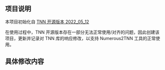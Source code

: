 ## 项目说明

本项目初始化自 [TNN 开源版本 2022_05_12](https://github.com/Tencent/TNN/tree/a69033975dc717c475f6e353974bcdb3fefd6c6d)

在使用过程中，TNN 开源版本存在一部分无法正常使用/对齐的问题，因此创建该项目，更新并记录对 TNN 库的响应修改，以支持 Numerous2TNN 工具的正常使用。

## 具体修改内容